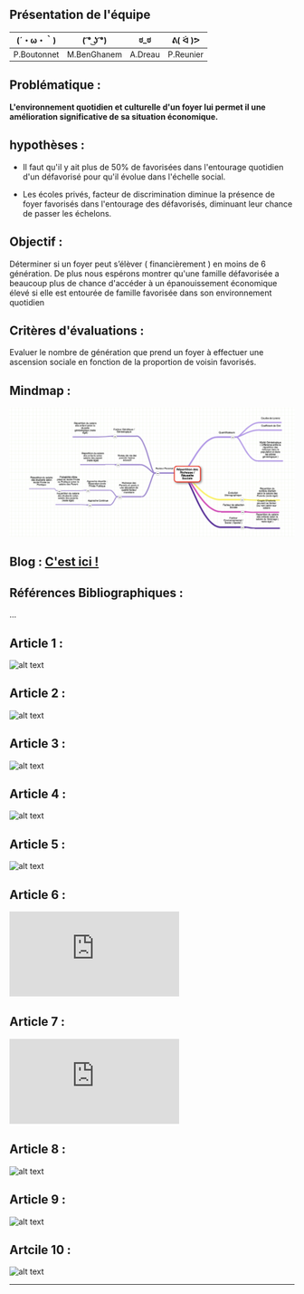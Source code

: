 ## Présentation de l'équipe

|(´・ω・｀)| ( ͡° ͜ʖ ͡°) | ಠ_ಠ | ᕕ( ᐛ )ᕗ |
|-----|--|--|--|
|P.Boutonnet |M.BenGhanem| A.Dreau | P.Reunier|



## Problématique :

**L'environnement quotidien et culturelle d'un foyer lui permet il une amélioration significative de sa situation économique.**

## hypothèses :

- Il faut qu'il y ait plus de 50% de favorisées dans l'entourage quotidien d'un défavorisé pour qu'il évolue dans l'échelle social.

- Les écoles privés, facteur de discrimination diminue la présence de foyer favorisés dans l'entourage des défavorisés, diminuant leur chance de passer les échelons.

## Objectif :

Déterminer si un foyer peut s’élèver ( financièrement ) en moins de 6 génération. De plus nous espérons montrer qu'une famille défavorisée a beaucoup plus de chance d'accéder à un épanouissement économique élevé si elle est entourée de famille favorisée dans son environnement quotidien

## Critères d'évaluations :

Evaluer le nombre de génération que prend un foyer à effectuer une ascension sociale en fonction de la proportion de voisin favorisés.

## Mindmap :

![alt text](https://github.com/ARE2020-G10G11/Richesse/blob/master/mindmap.png)

## Blog : <a href="blog.html"> C'est ici ! </a>


## Références Bibliographiques :

...


## Article 1 :

![alt text](https://www.insee.fr/fr/statistiques/2529731#documentation)

## Article 2 :

![alt text](https://www.strategie.gouv.fr/publications/geographie-de-lascension-sociale)

## Article 3 :

![alt text](https://blogs.mediapart.fr/edition/le-travail-en-question/article/260918/la-repartition-des-richesses-et-des-inegalites-pour-les-nuls-comme-moi)

## Article 4 :

![alt text](https://www.insee.fr/fr/statistiques/4253029?sommaire=4253159)
 
 ## Article 5 :
 
 ![alt text](https://www.oxfamfrance.org/rapports/celles-qui-comptent/)
 
 ## Article 6 :
 
 ![alt text](https://www.lemonde.fr/les-decodeurs/article/2018/01/23/comprendre-l-etude-d-oxfam-sur-les-inegalites-de-richesse_5245843_4355770.html)
 
 ## Article 7 :
 
 ![alt text](https://www.cairn.info/revue-le-francais-aujourd-hui-2013-4-page-9.htm)
 
 ## Article 8 :
 
 ![alt text](https://www.persee.fr/doc/ecoru_0013-0559_1995_num_225_1_4702)
 
 ## Article 9 :
 
 ![alt text](https://www.jstor.org/stable/20079155?seq=1)
 
 ## Artcile 10 :
 
 ![alt text](https://www.jstor.org/stable/40895014?seq=1)


 

***************


